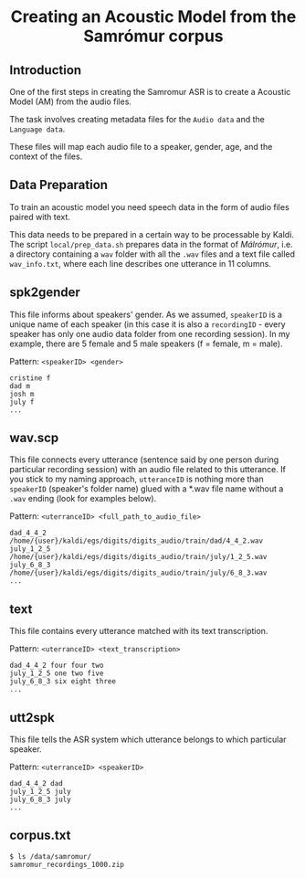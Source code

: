 <h1 align="center">
Creating an Acoustic Model from the Samrómur corpus
</h1>

<!-- omit in toc -->
## Introduction

One of the first steps in creating the Samromur ASR is to create a Acoustic
Model (AM) from the audio files.

The task involves creating metadata files for the `Audio data` and the
`Language data`. 

These files will map each audio file to a speaker, gender, age, and the context
of the files.


## Data Preparation

To train an acoustic model you need speech data in the form of audio files paired with text.

This data needs to be prepared in a certain way to be processable by Kaldi. The
script `local/prep_data.sh` prepares data in the format of _Málrómur_, i.e. a
directory containing a `wav` folder with all the `.wav` files and a text file
called `wav_info.txt`, where each line describes one utterance in 11 columns.


## spk2gender
This file informs about speakers' gender. As we assumed, `speakerID` is a unique name of each speaker (in this case it is also a `recordingID` - every speaker has only one audio data folder from one recording session). In my example, there are 5 female and 5 male speakers (f = female, m = male).

Pattern: `<speakerID> <gender>`

    cristine f
    dad m
    josh m
    july f
    ...

## wav.scp
This file connects every utterance (sentence said by one person during
particular recording session) with an audio file related to this utterance. If
you stick to my naming approach, `utteranceID` is nothing more than `speakerID`
(speaker's folder name) glued with a *.wav file name without a `.wav` ending (look
for examples below).

Pattern: `<uterranceID> <full_path_to_audio_file>`

    dad_4_4_2 /home/{user}/kaldi/egs/digits/digits_audio/train/dad/4_4_2.wav
    july_1_2_5 /home/{user}/kaldi/egs/digits/digits_audio/train/july/1_2_5.wav
    july_6_8_3 /home/{user}/kaldi/egs/digits/digits_audio/train/july/6_8_3.wav
    ...

## text
This file contains every utterance matched with its text transcription.

Pattern: `<uterranceID> <text_transcription>`

    dad_4_4_2 four four two
    july_1_2_5 one two five
    july_6_8_3 six eight three
    ...

## utt2spk
This file tells the ASR system which utterance belongs to which particular speaker.

Pattern: `<uterranceID> <speakerID>`

    dad_4_4_2 dad
    july_1_2_5 july
    july_6_8_3 july
    ...

## corpus.txt


```console
$ ls /data/samromur/
samromur_recordings_1000.zip
```

